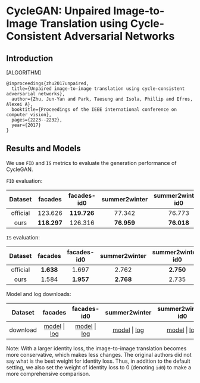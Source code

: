 # CycleGAN: Unpaired Image-to-Image Translation using Cycle-Consistent Adversarial Networks

## Introduction

[ALGORITHM]

```
@inproceedings{zhu2017unpaired,
  title={Unpaired image-to-image translation using cycle-consistent adversarial networks},
  author={Zhu, Jun-Yan and Park, Taesung and Isola, Phillip and Efros, Alexei A},
  booktitle={Proceedings of the IEEE international conference on computer vision},
  pages={2223--2232},
  year={2017}
}
```

## Results and Models

We use `FID` and `IS` metrics to 	evaluate the generation performance of CycleGAN.

`FID` evaluation:

| Dataset  |   facades   | facades-id0 | summer2winter | summer2winter-id0 | winter2summer | winter2summer-id0 | horse2zebra | horse2zebra-id0 | zebra2horse | zebra2horse-id0 |  average   |
| :------: | :---------: | :---------: | :-----------: | :---------------: | :-----------: | :---------------: | :---------: | :-------------: | :---------: | :-------------: | :--------: |
| official |   123.626   | **119.726** |    77.342     |      76.773       |  **72.631**   |      74.239       | **62.111**  |     77.202      | **138.646** |     137.050     |   95.935   |
|   ours   | **118.297** |   126.316   |  **76.959**   |    **76.018**     |    72.803     |    **73.498**     |   63.810    |   **71.675**    |   139.279   |   **132.369**   | **95.102** |

`IS` evaluation:

| Dataset  |  facades  | facades-id0 | summer2winter | summer2winter-id0 | winter2summer | winter2summer-id0 | horse2zebra | horse2zebra-id0 | zebra2horse | zebra2horse-id0 |  average  |
| :------: | :-------: | :---------: | :-----------: | :---------------: | :-----------: | :---------------: | :---------: | :-------------: | :---------: | :-------------: | :-------: |
| official | **1.638** |    1.697    |     2.762     |     **2.750**     |   **3.293**   |       3.110       |    1.375    |    **1.584**    |  **3.186**  |    **3.047**    | **2.444** |
|   ours   |   1.584   |  **1.957**  |   **2.768**   |       2.735       |     3.069     |     **3.130**     |  **1.430**  |      1.542      |    3.093    |      2.958      |   2.427   |

Model and log downloads:

| Dataset  |                                                                                                                                                       facades                                                                                                                                                       |                                                                                                                                                             facades-id0                                                                                                                                                             |                                                                                                                                                                   summer2winter                                                                                                                                                                   |                                                                                                                                                                         summer2winter-id0                                                                                                                                                                         |                                                                                                                                                                horse2zebra                                                                                                                                                                |                                                                                                                                                                      horse2zebra-id0                                                                                                                                                                      |
| :------: | :-----------------------------------------------------------------------------------------------------------------------------------------------------------------------------------------------------------------------------------------------------------------------------------------------------------------: | :---------------------------------------------------------------------------------------------------------------------------------------------------------------------------------------------------------------------------------------------------------------------------------------------------------------------------------: | :-----------------------------------------------------------------------------------------------------------------------------------------------------------------------------------------------------------------------------------------------------------------------------------------------------------------------------------------------: | :---------------------------------------------------------------------------------------------------------------------------------------------------------------------------------------------------------------------------------------------------------------------------------------------------------------------------------------------------------------: | :---------------------------------------------------------------------------------------------------------------------------------------------------------------------------------------------------------------------------------------------------------------------------------------------------------------------------------------: | :-------------------------------------------------------------------------------------------------------------------------------------------------------------------------------------------------------------------------------------------------------------------------------------------------------------------------------------------------------: |
| download | [model](https://download.openmmlab.com/mmediting/synthesizers/cyclegan/cyclegan_facades/cyclegan_lsgan_resnet_in_1x1_80k_facades_20200524-0b877c2a.pth) \| [log](https://download.openmmlab.com/mmediting/synthesizers/cyclegan/cyclegan_facades/cyclegan_lsgan_resnet_in_1x1_80k_facades_20200524_211816.log.json) | [model](https://download.openmmlab.com/mmediting/synthesizers/cyclegan/cyclegan_facades_id0/cyclegan_lsgan_id0_resnet_in_1x1_80k_facades_20200524-438aa074.pth) \| [log](https://download.openmmlab.com/mmediting/synthesizers/cyclegan/cyclegan_facades_id0/cyclegan_lsgan_id0_resnet_in_1x1_80k_facades_20200524_212548.log.json) | [model](https://download.openmmlab.com/mmediting/synthesizers/cyclegan/cyclegan_summer2winter/cyclegan_lsgan_resnet_in_1x1_246200_summer2winter_20200524-0baeaff6.pth) \| [log](https://download.openmmlab.com/mmediting/synthesizers/cyclegan/cyclegan_summer2winter/cyclegan_lsgan_resnet_in_1x1_246200_summer2winter_20200524_214809.log.json) | [model](https://download.openmmlab.com/mmediting/synthesizers/cyclegan/cyclegan_summer2winter_id0/cyclegan_lsgan_id0_resnet_in_1x1_246200_summer2winter_20200524-f280ecdd.pth) \| [log](https://download.openmmlab.com/mmediting/synthesizers/cyclegan/cyclegan_summer2winter_id0/cyclegan_lsgan_id0_resnet_in_1x1_246200_summer2winter_20200524_215511.log.json) | [model](https://download.openmmlab.com/mmediting/synthesizers/cyclegan/cyclegan_horse2zebra/cyclegan_lsgan_resnet_in_1x1_266800_horse2zebra_20200524-1b3d5d3a.pth) \| [log](https://download.openmmlab.com/mmediting/synthesizers/cyclegan/cyclegan_horse2zebra/cyclegan_lsgan_resnet_in_1x1_266800_horse2zebra_20200524_220040.log.json) | [model](https://download.openmmlab.com/mmediting/synthesizers/cyclegan/cyclegan_horse2zebra_id0/cyclegan_lsgan_id0_resnet_in_1x1_266800_horse2zebra_20200524-470fb8da.pth) \| [log](https://download.openmmlab.com/mmediting/synthesizers/cyclegan/cyclegan_horse2zebra_id0/cyclegan_lsgan_id0_resnet_in_1x1_266800_horse2zebra_20200524_220655.log.json) |

Note: With a larger identity loss, the image-to-image translation becomes more conservative, which makes less changes. The original authors did not say what is the best weight for identity loss. Thus, in addition to the default setting, we also set the weight of identity loss to 0 (denoting `id0`) to make a more comprehensive comparison.

